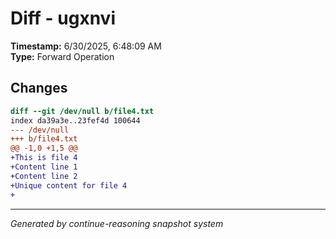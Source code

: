 # Diff - ugxnvi

**Timestamp:** 6/30/2025, 6:48:09 AM  
**Type:** Forward Operation

## Changes

```diff
diff --git /dev/null b/file4.txt
index da39a3e..23fef4d 100644
--- /dev/null
+++ b/file4.txt
@@ -1,0 +1,5 @@
+This is file 4
+Content line 1
+Content line 2
+Unique content for file 4
+

```

---
*Generated by continue-reasoning snapshot system*
